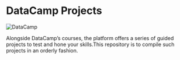 # DataCamp Projects

![DataCamp](https://www.datacamp.com/datacamp.png)

Alongside DataCamp’s courses, the platform offers a series of guided projects to test and hone your skills.This repository is to compile such projects in an orderly fashion.

